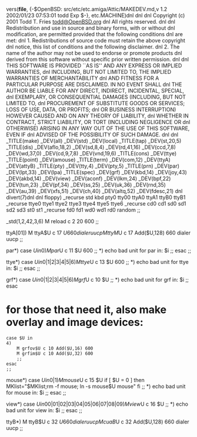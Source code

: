 vers(__file__,
	{-$OpenBSD: src/etc/etc.amiga/Attic/MAKEDEV.md,v 1.2 2002/01/23 07:53:01 todd Exp $-},
etc.MACHINE)dnl
dnl
dnl Copyright (c) 2001 Todd T. Fries <todd@OpenBSD.org>
dnl All rights reserved.
dnl
dnl Redistribution and use in source and binary forms, with or without
dnl modification, are permitted provided that the following conditions
dnl are met:
dnl 1. Redistributions of source code must retain the above copyright
dnl    notice, this list of conditions and the following disclaimer.
dnl 2. The name of the author may not be used to endorse or promote products
dnl    derived from this software without specific prior written permission.
dnl
dnl THIS SOFTWARE IS PROVIDED ``AS IS'' AND ANY EXPRESS OR IMPLIED WARRANTIES,
dnl INCLUDING, BUT NOT LIMITED TO, THE IMPLIED WARRANTIES OF MERCHANTABILITY
dnl AND FITNESS FOR A PARTICULAR PURPOSE ARE DISCLAIMED.  IN NO EVENT SHALL
dnl THE AUTHOR BE LIABLE FOR ANY DIRECT, INDIRECT, INCIDENTAL, SPECIAL,
dnl EXEMPLARY, OR CONSEQUENTIAL DAMAGES (INCLUDING, BUT NOT LIMITED TO,
dnl PROCUREMENT OF SUBSTITUTE GOODS OR SERVICES; LOSS OF USE, DATA, OR PROFITS;
dnl OR BUSINESS INTERRUPTION) HOWEVER CAUSED AND ON ANY THEORY OF LIABILITY,
dnl WHETHER IN CONTRACT, STRICT LIABILITY, OR TORT (INCLUDING NEGLIGENCE OR
dnl OTHERWISE) ARISING IN ANY WAY OUT OF THE USE OF THIS SOFTWARE, EVEN IF
dnl ADVISED OF THE POSSIBILITY OF SUCH DAMAGE.
dnl
dnl
_TITLE(make)
_DEV(all)
_DEV(std)
_DEV(local)
_TITLE(tap)
_DEV(st,20,5)
_TITLE(dis)
_DEV(aflo,18,2)
_DEV(sd,8,4)
_DEV(rd,41,16)
_DEV(ccd,7,8)
_DEV(wd,37,0)
_DEV(cd,9,7,8)
_DEV(vnd,19,6)
_TITLE(cons)
_DEV(ttye)
_TITLE(point)
_DEV(amouse)
_TITLE(term)
_DEV(com,12)
_DEV(ttyA)
_DEV(attyB)
_TITLE(pty)
_DEV(tty,4)
_DEV(pty,5)
_TITLE(prn)
_DEV(par)
_DEV(lpt,33)
_DEV(lpa)
_TITLE(spec)
_DEV(grf)
_DEV(kbd,14)
_DEV(joy,43)
_DEV(akbd,14)
_DEV(view)
_DEV(aconf)
_DEV(lkm,24)
_DEV(bpf,22)
_DEV(tun,23)
_DEV(pf,34)
_DEV(ss,25)
_DEV(uk,36)
_DEV(rnd,35)
_DEV(au,39)
_DEV(xfs,51)
_DEV(ch,40)
_DEV(altq,52)
_DEV(fdesc,21)
dnl
divert(7)dnl
dnl
floppy)
	_recurse std kbd pty0 tty00 ttyA0 ttyA1 ttyB0 ttyB1
	_recurse ttye0 ttye1 ttye2 ttye3 ttye4 ttye5 ttye6
	_recurse cd0 cd1 sd0 sd1 sd2 sd3 st0 st1
	_recurse fd0 fd1 wd0 wd1 rd0 random
	;;

_std(1,2,42,3,6)
	M reload	c 2 20 600
	;;

ttyA[01])
	M ttyA$U c 17 $U 660 dialer uucp
	M ttyM$U c 17 Add($U,128) 660 dialer uucp
	;;

par*)
	case $U in
	0)
		M par$U c 11 $U 600
		;;
	*)
		echo bad unit for par in: $i
		;;
	esac
	;;

ttye*)
	case $U in
	0|1|2|3|4|5|6)
		M ttye$U c 13 $U 600
		;;
	*)
		echo bad unit for ttye in: $i
		;;
	esac
	;;

grf*)
	case $U in
	0|1|2|3|4|5|6)
		M grf$U c 10 $U
		;;
	*)
		echo bad unit for grf in: $i
		;;
	esac
# for those that need it, also make overlay and image devices:
	case $U in
	4)
		M grfov$U c 10 Add($U,16) 600
		M grfim$U c 10 Add($U,32) 600
		;;
	esac
	;;

mouse*)
	case $U in
	0|1)
		M mouse$U c 15 $U
		if [ $U = 0 ]
		then 
			MKlist="$MKlist;rm -f mouse; ln -s mouse$U mouse"
		fi
		;;
	*)
		echo bad unit for mouse in: $i
		;;
	esac
	;;

view*)
	case $U in
	00|01|02|03|04|05|06|07|08|09)
		M view$U c 16 $U
		;;
	*)
		echo bad unit for view in: $i
		;;
	esac
	;;

ttyB*)
	M ttyB$U c 32 $U 660 dialer uucp
	M cuaB$U c 32 Add($U,128) 660 dialer uucp
	;;
